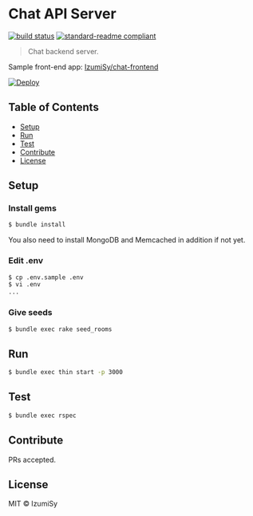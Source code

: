 # Chat API Server
[![build status](https://circleci.com/gh/IzumiSy/chat-api-server.svg?style=shield&circle-token=a8ab869724415d9d09f918fa716bf41a8ea45188)](https://circleci.com/gh/IzumiSy/chat-api-server)
[![standard-readme compliant](https://img.shields.io/badge/standard--readme-OK-green.svg?style=flat-square)](https://github.com/RichardLitt/standard-readme)

> Chat backend server.

Sample front-end app: [IzumiSy/chat-frontend](https://github.com/IzumiSy/chat-frontend)

[![Deploy](https://www.herokucdn.com/deploy/button.svg)](https://heroku.com/deploy)

## Table of Contents
- [Setup](#Setup)
- [Run](#Run)
- [Test](#Test)
- [Contribute](#Contribute)
- [License](#License)

## Setup
### Install gems
```bash
$ bundle install
```
You also need to install MongoDB and Memcached in addition if not yet.

### Edit .env
```bash
$ cp .env.sample .env
$ vi .env
...
```

### Give seeds
```bash
$ bundle exec rake seed_rooms
```

## Run
```bash
$ bundle exec thin start -p 3000
```

## Test
```bash
$ bundle exec rspec
```

## Contribute
PRs accepted.

## License
MIT © IzumiSy
